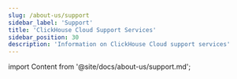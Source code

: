 ```yaml
---
slug: /about-us/support
sidebar_label: 'Support'
title: 'ClickHouse Cloud Support Services'
sidebar_position: 30
description: 'Information on ClickHouse Cloud support services'
---
```


import Content from '@site/docs/about-us/support.md';

<Content />
